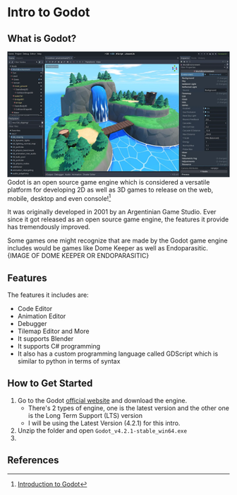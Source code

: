 # Intro to Godot

## What is Godot?
![Godot Game Engine.png](02-3d-outdoor-with-editor.png)
Godot is an open source game engine which is considered a versatile platform for developing 2D as well as 3D games to release on the web, mobile, desktop and even console![^1]

It was originally developed in 2001 by an Argentinian Game Studio. Ever since it got released as an open source game engine, the features it provide has tremendously improved.

Some games one might recognize that are made by the Godot game engine includes would be games like Dome Keeper as well as Endoparasitic.
{IMAGE OF DOME KEEPER OR ENDOPARASITIC}

## Features

The features it includes are:
- Code Editor
- Animation Editor
- Debugger
- Tilemap Editor and More
- It supports Blender
- It supports C# programming
- It also has a custom programming language called GDScript which is similar to python in terms of syntax

## How to Get Started
1. Go to the Godot [official website](https://godotengine.org/) and download the engine.
	- There's 2 types of engine, one is the latest version and the other one is the Long Term Support (LTS) version
	- I will be using the Latest Version (4.2.1) for this intro.
2. Unzip the folder and open `Godot_v4.2.1-stable_win64.exe`
3. 
## References
[^1]:[Introduction to Godot](https://docs.godotengine.org/en/stable/getting_started/introduction/introduction_to_godot.html)
